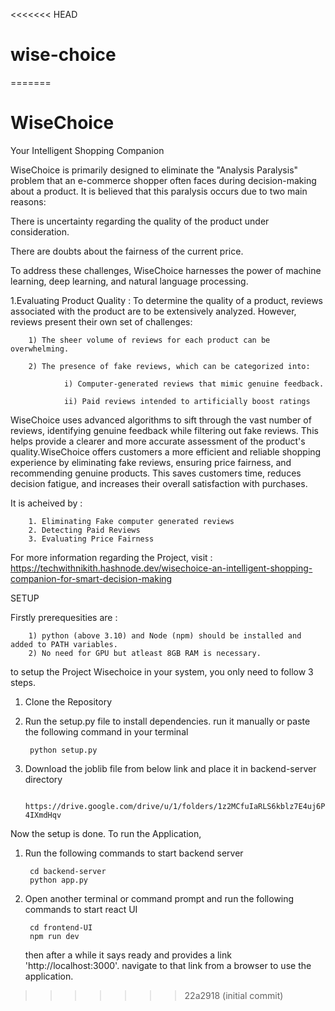 <<<<<<< HEAD
# wise-choice
=======
# WiseChoice
Your Intelligent Shopping Companion


WiseChoice is primarily designed to eliminate the "Analysis Paralysis" problem that an e-commerce shopper often faces during decision-making about a product. It is believed that this paralysis occurs due to two main reasons:

There is uncertainty regarding the quality of the product under consideration.

There are doubts about the fairness of the current price.

To address these challenges, WiseChoice harnesses the power of machine learning, deep learning, and natural language processing.

1.Evaluating Product Quality : To determine the quality of a product, reviews associated with the product are to be extensively analyzed. However, reviews present their own set of challenges:

        1) The sheer volume of reviews for each product can be overwhelming.

        2) The presence of fake reviews, which can be categorized into:

                i) Computer-generated reviews that mimic genuine feedback.

                ii) Paid reviews intended to artificially boost ratings

WiseChoice uses advanced algorithms to sift through the vast number of reviews, identifying genuine feedback while filtering out fake reviews. This helps provide a clearer and more accurate assessment of the product's quality.WiseChoice offers customers a more efficient and reliable shopping experience by eliminating fake reviews, ensuring price fairness, and recommending genuine products. This saves customers time, reduces decision fatigue, and increases their overall satisfaction with purchases.

It is acheived by :

        1. Eliminating Fake computer generated reviews
        2. Detecting Paid Reviews
        3. Evaluating Price Fairness

For more information regarding the Project, visit : https://techwithnikith.hashnode.dev/wisechoice-an-intelligent-shopping-companion-for-smart-decision-making


SETUP

Firstly prerequesities are : 

        1) python (above 3.10) and Node (npm) should be installed and added to PATH variables.
        2) No need for GPU but atleast 8GB RAM is necessary.

to setup the Project Wisechoice in your system, you only need to follow 3 steps.

1) Clone the Repository

2) Run the setup.py file to install dependencies. run it manually or paste the following command in your terminal

        python setup.py

3) Download the joblib file from below link and place it in backend-server directory

        https://drive.google.com/drive/u/1/folders/1z2MCfuIaRLS6kblz7E4uj6P-4IXmdHqv


Now the setup is done. To run the Application,

1) Run the following commands to start backend server

        cd backend-server
        python app.py

2) Open another terminal or command prompt and run the following commands to start react UI

        cd frontend-UI
        npm run dev

    then after a while it says ready and provides a link 'http://localhost:3000'. navigate to that link from a browser to use the application.


>>>>>>> 22a2918 (initial commit)
